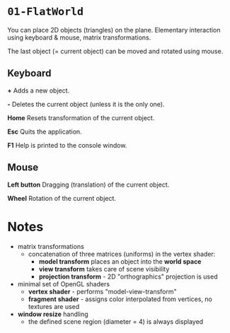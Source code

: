 # `01-FlatWorld`
You can place 2D objects (triangles) on the plane. Elementary
interaction using keyboard & mouse, matrix transformations.

The last object (= current object) can be moved and rotated using mouse.

## Keyboard
**+**
Adds a new object.

**-**
Deletes the current object (unless it is the only one).

**Home**
Resets transformation of the current object.

**Esc**
Quits the application.

**F1**
Help is printed to the console window.

## Mouse
**Left button**
Dragging (translation) of the current object.

**Wheel**
Rotation of the current object.

# Notes
* matrix transformations
  - concatenation of three matrices (uniforms) in the vertex shader:
    - **model transform** places an object into the **world space**
    - **view transform** takes care of scene visibility
    - **projection transform** - 2D "orthographics" projection is used
* minimal set of OpenGL shaders
  - **vertex shader** - performs "model-view-transform"
  - **fragment shader** - assigns color interpolated from vertices, no textures are used
* **window resize** handling
  - the defined scene region (diameter = 4) is always displayed
